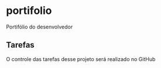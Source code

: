 # portifolio
Portifólio do desenvolvedor

## Tarefas
O controle das tarefas desse projeto será realizado no GitHub